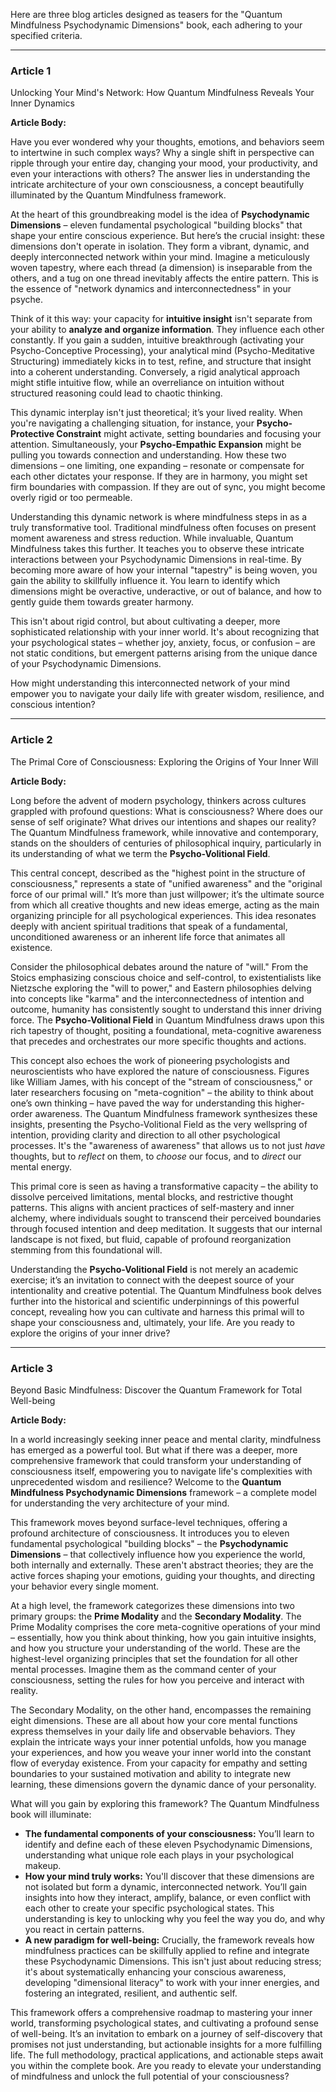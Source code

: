 Here are three blog articles designed as teasers for the "Quantum Mindfulness Psychodynamic Dimensions" book, each adhering to your specified criteria.

---

### Article 1

 Unlocking Your Mind's Network: How Quantum Mindfulness Reveals Your Inner Dynamics

**Article Body:**

Have you ever wondered why your thoughts, emotions, and behaviors seem to intertwine in such complex ways? Why a single shift in perspective can ripple through your entire day, changing your mood, your productivity, and even your interactions with others? The answer lies in understanding the intricate architecture of your own consciousness, a concept beautifully illuminated by the Quantum Mindfulness framework.

At the heart of this groundbreaking model is the idea of **Psychodynamic Dimensions** – eleven fundamental psychological "building blocks" that shape your entire conscious experience. But here’s the crucial insight: these dimensions don't operate in isolation. They form a vibrant, dynamic, and deeply interconnected network within your mind. Imagine a meticulously woven tapestry, where each thread (a dimension) is inseparable from the others, and a tug on one thread inevitably affects the entire pattern. This is the essence of "network dynamics and interconnectedness" in your psyche.

Think of it this way: your capacity for **intuitive insight** isn't separate from your ability to **analyze and organize information**. They influence each other constantly. If you gain a sudden, intuitive breakthrough (activating your Psycho-Conceptive Processing), your analytical mind (Psycho-Meditative Structuring) immediately kicks in to test, refine, and structure that insight into a coherent understanding. Conversely, a rigid analytical approach might stifle intuitive flow, while an overreliance on intuition without structured reasoning could lead to chaotic thinking.

This dynamic interplay isn't just theoretical; it’s your lived reality. When you're navigating a challenging situation, for instance, your **Psycho-Protective Constraint** might activate, setting boundaries and focusing your attention. Simultaneously, your **Psycho-Empathic Expansion** might be pulling you towards connection and understanding. How these two dimensions – one limiting, one expanding – resonate or compensate for each other dictates your response. If they are in harmony, you might set firm boundaries with compassion. If they are out of sync, you might become overly rigid or too permeable.

Understanding this dynamic network is where mindfulness steps in as a truly transformative tool. Traditional mindfulness often focuses on present moment awareness and stress reduction. While invaluable, Quantum Mindfulness takes this further. It teaches you to observe these intricate interactions between your Psychodynamic Dimensions in real-time. By becoming more aware of how your internal "tapestry" is being woven, you gain the ability to skillfully influence it. You learn to identify which dimensions might be overactive, underactive, or out of balance, and how to gently guide them towards greater harmony.

This isn't about rigid control, but about cultivating a deeper, more sophisticated relationship with your inner world. It's about recognizing that your psychological states – whether joy, anxiety, focus, or confusion – are not static conditions, but emergent patterns arising from the unique dance of your Psychodynamic Dimensions.

How might understanding this interconnected network of your mind empower you to navigate your daily life with greater wisdom, resilience, and conscious intention?

---

### Article 2

 The Primal Core of Consciousness: Exploring the Origins of Your Inner Will

**Article Body:**

Long before the advent of modern psychology, thinkers across cultures grappled with profound questions: What is consciousness? Where does our sense of self originate? What drives our intentions and shapes our reality? The Quantum Mindfulness framework, while innovative and contemporary, stands on the shoulders of centuries of philosophical inquiry, particularly in its understanding of what we term the **Psycho-Volitional Field**.

This central concept, described as the "highest point in the structure of consciousness," represents a state of "unified awareness" and the "original force of our primal will." It’s more than just willpower; it’s the ultimate source from which all creative thoughts and new ideas emerge, acting as the main organizing principle for all psychological experiences. This idea resonates deeply with ancient spiritual traditions that speak of a fundamental, unconditioned awareness or an inherent life force that animates all existence.

Consider the philosophical debates around the nature of "will." From the Stoics emphasizing conscious choice and self-control, to existentialists like Nietzsche exploring the "will to power," and Eastern philosophies delving into concepts like "karma" and the interconnectedness of intention and outcome, humanity has consistently sought to understand this inner driving force. The **Psycho-Volitional Field** in Quantum Mindfulness draws upon this rich tapestry of thought, positing a foundational, meta-cognitive awareness that precedes and orchestrates our more specific thoughts and actions.

This concept also echoes the work of pioneering psychologists and neuroscientists who have explored the nature of consciousness. Figures like William James, with his concept of the "stream of consciousness," or later researchers focusing on "meta-cognition" – the ability to think about one’s own thinking – have paved the way for understanding this higher-order awareness. The Quantum Mindfulness framework synthesizes these insights, presenting the Psycho-Volitional Field as the very wellspring of intention, providing clarity and direction to all other psychological processes. It's the "awareness of awareness" that allows us to not just *have* thoughts, but to *reflect* on them, to *choose* our focus, and to *direct* our mental energy.

This primal core is seen as having a transformative capacity – the ability to dissolve perceived limitations, mental blocks, and restrictive thought patterns. This aligns with ancient practices of self-mastery and inner alchemy, where individuals sought to transcend their perceived boundaries through focused intention and deep meditation. It suggests that our internal landscape is not fixed, but fluid, capable of profound reorganization stemming from this foundational will.

Understanding the **Psycho-Volitional Field** is not merely an academic exercise; it’s an invitation to connect with the deepest source of your intentionality and creative potential. The Quantum Mindfulness book delves further into the historical and scientific underpinnings of this powerful concept, revealing how you can cultivate and harness this primal will to shape your consciousness and, ultimately, your life. Are you ready to explore the origins of your inner drive?

---

### Article 3

 Beyond Basic Mindfulness: Discover the Quantum Framework for Total Well-being

**Article Body:**

In a world increasingly seeking inner peace and mental clarity, mindfulness has emerged as a powerful tool. But what if there was a deeper, more comprehensive framework that could transform your understanding of consciousness itself, empowering you to navigate life's complexities with unprecedented wisdom and resilience? Welcome to the **Quantum Mindfulness Psychodynamic Dimensions** framework – a complete model for understanding the very architecture of your mind.

This framework moves beyond surface-level techniques, offering a profound architecture of consciousness. It introduces you to eleven fundamental psychological "building blocks" – the **Psychodynamic Dimensions** – that collectively influence how you experience the world, both internally and externally. These aren't abstract theories; they are the active forces shaping your emotions, guiding your thoughts, and directing your behavior every single moment.

At a high level, the framework categorizes these dimensions into two primary groups: the **Prime Modality** and the **Secondary Modality**. The Prime Modality comprises the core meta-cognitive operations of your mind – essentially, how you think about thinking, how you gain intuitive insights, and how you structure your understanding of the world. These are the highest-level organizing principles that set the foundation for all other mental processes. Imagine them as the command center of your consciousness, setting the rules for how you perceive and interact with reality.

The Secondary Modality, on the other hand, encompasses the remaining eight dimensions. These are all about how your core mental functions express themselves in your daily life and observable behaviors. They explain the intricate ways your inner potential unfolds, how you manage your experiences, and how you weave your inner world into the constant flow of everyday existence. From your capacity for empathy and setting boundaries to your sustained motivation and ability to integrate new learning, these dimensions govern the dynamic dance of your personality.

What will you gain by exploring this framework? The Quantum Mindfulness book will illuminate:
*   **The fundamental components of your consciousness:** You’ll learn to identify and define each of these eleven Psychodynamic Dimensions, understanding what unique role each plays in your psychological makeup.
*   **How your mind truly works:** You'll discover that these dimensions are not isolated but form a dynamic, interconnected network. You’ll gain insights into how they interact, amplify, balance, or even conflict with each other to create your specific psychological states. This understanding is key to unlocking why you feel the way you do, and why you react in certain patterns.
*   **A new paradigm for well-being:** Crucially, the framework reveals how mindfulness practices can be skillfully applied to refine and integrate these Psychodynamic Dimensions. This isn't just about reducing stress; it's about systematically enhancing your conscious awareness, developing "dimensional literacy" to work with your inner energies, and fostering an integrated, resilient, and authentic self.

This framework offers a comprehensive roadmap to mastering your inner world, transforming psychological states, and cultivating a profound sense of well-being. It’s an invitation to embark on a journey of self-discovery that promises not just understanding, but actionable insights for a more fulfilling life. The full methodology, practical applications, and actionable steps await you within the complete book. Are you ready to elevate your understanding of mindfulness and unlock the full potential of your consciousness?